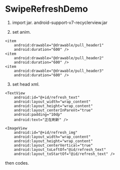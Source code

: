 # SwipeRefreshDemo

1. import jar. android-support-v7-recyclerview.jar

2. set anim.

<?xml version="1.0" encoding="utf-8"?>
<animation-list xmlns:android="http://schemas.android.com/apk/res/android">

    <item
        android:drawable="@drawable/pull_header1"
        android:duration="600" />
    <item
        android:drawable="@drawable/pull_header2"
        android:duration="600" />
    <item
        android:drawable="@drawable/pull_header3"
        android:duration="600" />
</animation-list>

3. set head xml.

<?xml version="1.0" encoding="utf-8"?>
<RelativeLayout xmlns:android="http://schemas.android.com/apk/res/android"
    android:layout_width="match_parent"
    android:layout_height="20dp">

    <TextView
        android:id="@+id/refresh_text"
        android:layout_width="wrap_content"
        android:layout_height="wrap_content"
        android:layout_centerInParent="true"
        android:padding="10dp"
        android:text="正在刷新" />

    <ImageView
        android:id="@+id/refresh_img"
        android:layout_width="wrap_content"
        android:layout_height="wrap_content"
        android:layout_centerVertical="true"
        android:layout_toLeftOf="@id/refresh_text"
        android:layout_toStartOf="@id/refresh_text" />

</RelativeLayout>

then codes.
